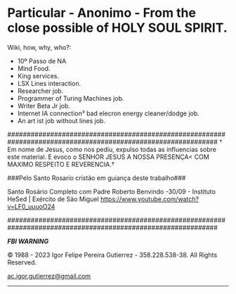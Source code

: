 # Particular - Anonimo - From the close possible of HOLY SOUL SPIRIT.

Wiki, how, why, who?:

- 10º Passo de NA
- Mind Food.
- King services.
- LSX Lines interaction.
- Researcher job.
- Programmer of Turing Machines job.
- Writer Beta Jr job.
- Internet IA connection³ bad elecron energy cleaner/dodge job. 
- An art ist job without lines job.


##############################################################################################################
† Em nome de Jesus, como nos pediu, expulso todas as influencias sobre este material. E evoco o SENHOR JESUS A NOSSA PRESENÇA< COM MAXIMO RESPEITO E REVERENCIA.† 

###Pelo Santo Rosario cristão em guiança deste trabalho###

Santo Rosário Completo com Padre Roberto Benvindo -30/09 - Instituto HeSed | Exército de São Miguel
https://www.youtube.com/watch?v=LF0_uuuoO24

##############################################################################################################


***FBI WARNING***

© 1988 - 2023 Igor Felipe Pereira Gutierrez - 358.228.538-38. All Rights Reserved.

ac.igor.gutierrez@gmail.com

--------------------------------------------------------------------------------------
